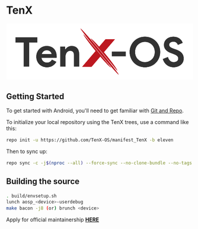TenX
========

<img src="https://github.com/TenX-OS/TenX_docs/blob/master/banner/banner.png?raw=true">

Getting Started
---------------

To get started with Android, you'll need to get
familiar with [Git and Repo](http://source.android.com/source/using-repo.html).

To initialize your local repository using the TenX trees, use a command like this:

```bash
repo init -u https://github.com/TenX-OS/manifest_TenX -b eleven
```
Then to sync up:
```bash
repo sync -c -j$(nproc --all) --force-sync --no-clone-bundle --no-tags
```

Building the source
---------------
```bash
. build/envsetup.sh
lunch aosp_<device>-userdebug
make bacon -j8 (or) brunch <device>
```
Apply for official maintainership [**HERE**](https://forms.gle/apbQYVAQhwxiV7nH7)

